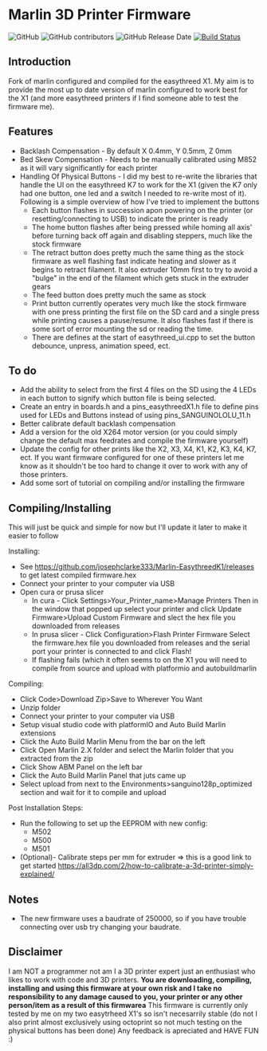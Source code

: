 # Marlin 3D Printer Firmware

![GitHub](https://img.shields.io/github/license/marlinfirmware/marlin.svg)
![GitHub contributors](https://img.shields.io/github/contributors/marlinfirmware/marlin.svg)
![GitHub Release Date](https://img.shields.io/github/release-date/marlinfirmware/marlin.svg)
[![Build Status](https://github.com/MarlinFirmware/Marlin/workflows/CI/badge.svg?branch=bugfix-2.0.x)](https://github.com/MarlinFirmware/Marlin/actions)

## Introduction
Fork of marlin configured and compiled for the easythreed X1. My aim is to provide the most up to date version of marlin configured to work best for the X1 (and more easythreed printers if I find someone able to test the firmware me).

## Features
- Backlash Compensation - By default X 0.4mm, Y 0.5mm, Z 0mm
- Bed Skew Compensation - Needs to be manually calibrated using M852 as it will vary significantly for each printer
- Handling Of Physical Buttons - I did my best to re-write the libraries that handle the UI on the easythreed K7 to work for the X1 (given the K7 only had one button, one led and a switch I needed to re-write  most of it). Following is a simple overview of how I've tried to implement the buttons
  - Each button flashes in succession apon powering on the printer (or resetting/connecting to USB) to indicate the printer is ready
  - The home button flashes after being pressed while homing all axis' before turning back off again and disabling steppers, much like the stock firmware
  - The retract button does pretty much the same thing as the stock firmware as well flashing fast indicate heating and slower as it begins to retract filament. It also extruder 10mm first to try to avoid a "bulge" in the end of the  filament which gets stuck in the extruder gears
  - The feed button does pretty much  the same as stock
  - Print button currently operates very much like the stock firmware with one press printing the first file on the SD card and a single press while printing causes a pause/resume. It also flashes fast if there is some sort of error mounting the sd or reading the time.
  - There are defines at the start of easythreed_ui.cpp to set the button debounce, unpress, animation speed, ect.
  
## To do
- Add the ability to select from the first 4 files on the SD using the 4 LEDs in each button to signify which button file is being selected.
- Create an entry in boards.h and a pins_easythreedX1.h file to define pins used for LEDs and Buttons instead of using pins_SANGUINOLOLU_11.h
- Better calibrate default backlash compensation
- Add a version for the old X264 motor version (or you could simply change the default max feedrates and compile the firmware yourself)
- Update the config for other prints like the X2, X3, X4, K1, K2, K3, K4, K7, ect. If you want firmware configured for one of these printers let me know as it shouldn't be too hard to change it over to work with any of those printers.
- Add some sort of tutorial on compiling and/or installing the firmware

## Compiling/Installing
This will just be quick and simple for now but I'll update it later to make it easier to follow

Installing:
- See https://github.com/josephclarke333/Marlin-EasythreedK1/releases to get latest compiled firmware.hex
- Connect your printer to your computer via USB
- Open cura or prusa slicer
  - In cura - Click Settings>Your_Printer_name>Manage Printers Then in the window that popped up select your printer and click Update Firmware>Upload Custom Firmware and slect the hex file you  downloaded from releases
  - In prusa slicer - Click  Configuration>Flash Printer Firmware Select the firmware.hex file you downloaded from releases and the serial port your printer is connected to and click Flash!
  - If flashing fails (which it often seems to on the X1 you will need to compile from source and upload with platformio and autobuildmarlin

Compiling:
- Click Code>Download Zip>Save to Wherever You Want
- Unzip folder
- Connect your printer to your computer via USB
- Setup visual studio code with platformIO and Auto Build Marlin extensions
- Click the Auto Build Marlin Menu from the bar on the left
- Click Open Marlin 2.X folder and select the Marlin folder that you extracted from the zip
- Click Show ABM Panel on the left bar
- Click the Auto Build Marlin Panel that juts came up
- Select upload from next to the Environments>sanguino128p_optimized section and wait for it to compile and upload

Post Installation Steps:
- Run the following to set up the EEPROM with new config:
  - M502
  - M500
  - M501
- (Optional)- Calibrate steps per mm for extruder => this is a good link to get started https://all3dp.com/2/how-to-calibrate-a-3d-printer-simply-explained/

## Notes
- The new firmware  uses a baudrate of 250000, so if you have trouble connecting over usb try changing your baudrate.

## Disclaimer
I am NOT a programmer not am I a 3D printer expert just an enthusiast who likes to work with code and 3D printers.
**You are downloading, compiling, installing and using this firmware at your own risk and I take no responsibility to any damage caused to you, your printer or any other person/item as a result of this firmwarea**
This firmware is currently only tested by me on my two easytrheed X1's so isn't necesarrily stable (do not I also print almost exclusively using octoprint so not  much testing on the physical buttons has been done)
Any feedback is apreciated and HAVE FUN :)
